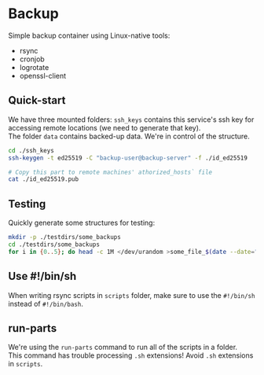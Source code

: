 # Backup
Simple backup container using Linux-native tools:
* rsync
* cronjob
* logrotate
* openssl-client

## Quick-start
We have three mounted folders: `ssh_keys` contains this service's ssh key for accessing remote locations (we need to generate that key).   
The folder `data` contains backed-up data. We're in control of the structure.   

```bash
cd ./ssh_keys
ssh-keygen -t ed25519 -C "backup-user@backup-server" -f ./id_ed25519

# Copy this part to remote machines' athorized_hosts` file
cat ./id_ed25519.pub
```

## Testing
Quickly generate some structures for testing:
```bash
mkdir -p ./testdirs/some_backups
cd ./testdirs/some_backups
for i in {0..5}; do head -c 1M </dev/urandom >some_file_$(date --date="-$i day" +%F-%s); done
```

## Use #!/bin/sh
When writing rsync scripts in `scripts` folder, make sure to use the `#!/bin/sh` instead of `#!/bin/bash`.   

## run-parts
We're using the `run-parts` command to run all of the scripts in a folder.   
This command has trouble processing `.sh` extensions! Avoid `.sh` extensions in `scripts`.   
